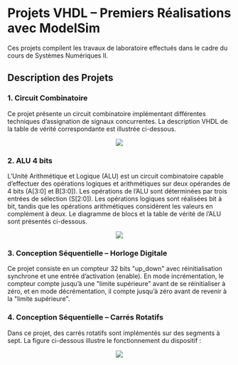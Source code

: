 # Projets VHDL – Premiers Réalisations avec ModelSim
Ces projets compilent les travaux de laboratoire effectués dans le cadre du cours de Systèmes Numériques II.

## Description des Projets

### 1. Circuit Combinatoire
Ce projet présente un circuit combinatoire implémentant différentes techniques d’assignation de signaux concurrentes. La description VHDL de la table de vérité correspondante est illustrée ci-dessous.

<p align="center"> 
  <img src="https://dl.dropboxusercontent.com/s/ksgjdm3oew0nklw/TruthTable.PNG">
</p>

### 2. ALU 4 bits
L’Unité Arithmétique et Logique (ALU) est un circuit combinatoire capable d’effectuer des opérations logiques et arithmétiques sur deux opérandes de 4 bits (A[3:0] et B[3:0]). Les opérations de l’ALU sont déterminées par trois entrées de sélection (S[2:0]). Les opérations logiques sont réalisées bit à bit, tandis que les opérations arithmétiques considèrent les valeurs en complément à deux. Le diagramme de blocs et la table de vérité de l’ALU sont présentés ci-dessous.

<p align="center"> 
  <img src="https://dl.dropboxusercontent.com/s/cl5yxw5zzegb3ys/ALU.png">
</p>

### 3. Conception Séquentielle – Horloge Digitale
Ce projet consiste en un compteur 32 bits "up_down" avec réinitialisation synchrone et une entrée d’activation (enable). En mode incrémentation, le compteur compte jusqu’à une "limite supérieure" avant de se réinitialiser à zéro, et en mode décrémentation, il compte jusqu’à zéro avant de revenir à la "limite supérieure".

### 4. Conception Séquentielle – Carrés Rotatifs
Dans ce projet, des carrés rotatifs sont implémentés sur des segments à sept. La figure ci-dessous illustre le fonctionnement du dispositif :

<p align="center"> 
  <img src="https://dl.dropboxusercontent.com/s/tr9v1q015tcgth0/RotatingSquares.png">
</p>
